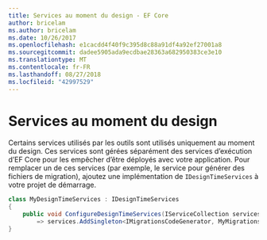 ```yaml
---
title: Services au moment du design - EF Core
author: bricelam
ms.author: bricelam
ms.date: 10/26/2017
ms.openlocfilehash: e1cacdd4f40f9c395d8c88a91df4a92ef27001a8
ms.sourcegitcommit: dadee5905ada9ecdbae28363a682950383ce3e10
ms.translationtype: MT
ms.contentlocale: fr-FR
ms.lasthandoff: 08/27/2018
ms.locfileid: "42997529"
---
```

<a name="design-time-services"></a>Services au moment du design
====================
Certains services utilisés par les outils sont utilisés uniquement au moment du design. Ces services sont gérées séparément des services d’exécution d’EF Core pour les empêcher d’être déployés avec votre application. Pour remplacer un de ces services (par exemple, le service pour générer des fichiers de migration), ajoutez une implémentation de `IDesignTimeServices` à votre projet de démarrage.

``` csharp
class MyDesignTimeServices : IDesignTimeServices
{
    public void ConfigureDesignTimeServices(IServiceCollection services)
        => services.AddSingleton<IMigrationsCodeGenerator, MyMigrationsCodeGenerator>()
}
```
